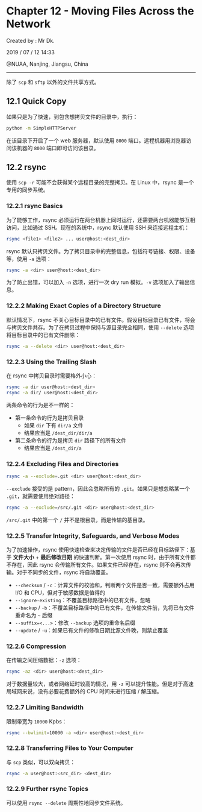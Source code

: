 # Chapter 12 - Moving Files Across the Network

Created by : Mr Dk.

2019 / 07 / 12 14:33

@NUAA, Nanjing, Jiangsu, China

---

除了 `scp` 和 `sftp` 以外的文件共享方式。

## 12.1 Quick Copy

如果只是为了快速，到包含想拷贝文件的目录中，执行：

```bash
python -m SimpleHTTPServer
```

在该目录下开启了一个 web 服务器，默认使用 `8000` 端口。远程机器用浏览器访问该机器的 `8000` 端口即可访问该目录。

## 12.2 rsync

使用 `scp -r` 可能不会获得某个远程目录的完整拷贝。在 Linux 中，rsync 是一个专用的同步系统。

### 12.2.1 rsync Basics

为了能够工作，rsync 必须运行在两台机器上同时运行，还需要两台机器能够互相访问，比如通过 SSH。现在的系统中，rsync 默认使用 SSH 来连接远程主机：

```bash
rsync <file1> <file2> ... user@host:<dest_dir>
```

rsync 默认只拷贝文件。为了拷贝目录中的完整信息，包括符号链接、权限、设备等，使用 `-a` 选项：

```bash
rsync -a <dir> user@host:<dest_dir>
```

为了防止出错，可以加入 `-n` 选项，进行一次 dry run 模拟。`-v` 选项加入了输出信息。

### 12.2.2 Making Exact Copies of a Directory Structure

默认情况下，rsync 不关心目标目录中的已有文件。假设目标目录已有文件，将会与拷贝文件共存。为了在拷贝过程中保持与源目录完全相同，使用 `--delete` 选项将目标目录中的已有文件删除：

```bash
rsync -a --delete <dir> user@host:<dest_dir>
```

### 12.2.3 Using the Trailing Slash

在 rsync 中拷贝目录时需要格外小心：

```bash
rsync -a dir user@host:<dest_dir>
rsync -a dir/ user@host:<dest_dir>
```

两条命令的行为是不一样的：

- 第一条命令的行为是拷贝目录
  - 如果 `dir` 下有 `dir/a` 文件
  - 结果应当是 `/dest_dir/dir/a`
- 第二条命令的行为是拷贝 `dir` 路径下的所有文件
  - 结果应当是 `/dest_dir/a`

### 12.2.4 Excluding Files and Directories

```bash
rsync -a --exclude=.git <dir> user@host:<dest_dir>
```

`--exclude` 接受的是 pattern，因此会忽略所有的 `.git`。如果只是想忽略某一个 `.git`，就需要使用绝对路径：

```bash
rsync -a --exclude=/src/.git <dir> user@host:<dest_dir>
```

`/src/.git` 中的第一个 `/` 并不是根目录，而是传输的基目录。

### 12.2.5 Transfer Integrity, Safeguards, and Verbose Modes

为了加速操作，rsync 使用快速检查来决定传输的文件是否已经在目标路径下：基于 **文件大小** + **最后修改日期** 的快速判断。第一次使用 rsync 时，由于所有文件都不存在，因此 rsync 会传输所有文件。如果文件已经存在，rsync 则不会再次传输。对于不同步的文件，rsync 将自动覆盖。

- `--checksum` / `-c`：计算文件的校验和，判断两个文件是否一致，需要额外占用 I/O 和 CPU，但对于敏感数据是值得的
- `--ignore-existing`：不覆盖目标路径中的已有文件，忽略
- `--backup` / `-b`：不覆盖目标路径中的已有文件，在传输文件前，先将已有文件重命名为 `~` 后缀
- `--suffix=<...>`：修改 `--backup` 选项的重命名后缀
- `--update` / `-u`：如果已有文件的修改日期比源文件晚，则禁止覆盖

### 12.2.6 Compression

在传输之间压缩数据：`-z` 选项：

```bash
rsync -az <dir> user@host:<dest_dir>
```

对于数据量较大，或者网络延时较高的情况，用 `-z` 可以提升性能。但是对于高速局域网来说，没有必要花费额外的 CPU 时间来进行压缩 / 解压缩。

### 12.2.7 Limiting Bandwidth

限制带宽为 `10000` Kpbs：

```bash
rsync --bwlimit=10000 -a <dir> user@host:<dest_dir>
```

### 12.2.8 Transferring Files to Your Computer

与 `scp` 类似，可以双向拷贝：

```bash
rsync -a user@host:<src_dir> <dest_dir>
```

### 12.2.9 Further rsync Topics

可以使用 `rsync --delete` 周期性地同步文件系统。


